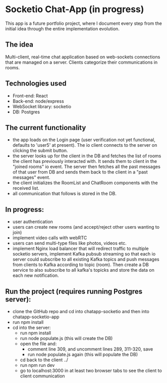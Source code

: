 # Socketio Chat-App (in progress)

This app is a future portfolio project, where I document every step from the initial idea through the entire implementation evolution.

## The idea

Multi-client, real-time chat application based on web-sockets connections that are managed on a server. Clients categorize their communications in rooms.

## Technologies used

- Front-end: React
- Back-end: node/express
- WebSocket library: socketio
- DB: Postgres

## The current functionality

- the app loads on the Login page (user verification not yet functional, defaults to 'user5' at present). The io client connects to the server on clicking the submit button.
- the server looks up for the client in the DB and fetches the list of rooms the client has previously interacted with. It sends them to client in the "joined rooms" io event. The server then fetches all the past messages of that user from DB and sends them back to the client in a "past messages" event. 
- the client initializes the RoomList and ChatRoom components with the received list. 
- all communication that follows is stored in the DB.

## In progress:

- user authentication
- users can create new rooms (and accept/reject other users wanting to join)
- implement video calls with webRTC
- users can send multi-type files like photos, videos etc.
- implement Nginx load balancer that will redirect traffic to multiple socketio servers, implement Kafka pubsub streaming so that each io server could subscribe to all existing Kafka topics and push messages from clients to Kafka according to topic (room). Then create a DB service to also subscribe to all kafka's topicks and store the data on each new notification.

## Run the project (requires running Postgres server):

- clone the GitHub repo and cd into chatapp-socketio and then into chatapp-socketio-app
- run npm install
- cd into the server:
   - run npm install
   - run node populate.js (this will create the DB) 
   - open the file and:
      - comment line 309, and uncomment lines 289, 311-320, save
      - run node populate.js again (this will populate the DB)
   - cd back to the client ../
   - run npm run dev
   - go to localhost:3000 in at least two browser tabs to see the client to client communication

   



